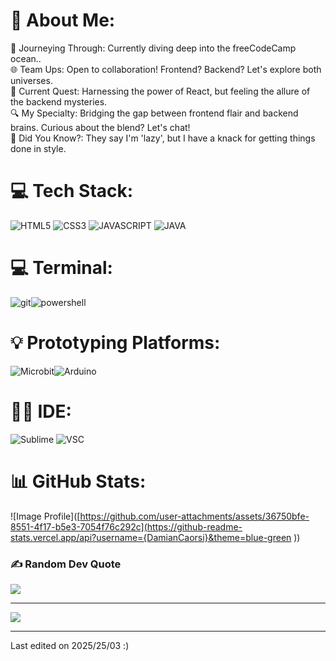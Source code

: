 # 💫 About Me:
🚀 Journeying Through: Currently diving deep into the freeCodeCamp ocean..<br>🌐 Team Ups: Open to collaboration! Frontend? Backend? Let's explore both universes.<br>📘 Current Quest: Harnessing the power of React, but feeling the allure of the backend mysteries.<br>🔍 My Specialty: Bridging the gap between frontend flair and backend brains. Curious about the blend? Let's chat!<br>🌟 Did You Know?: They say I'm 'lazy', but I have a knack for getting things done in style.



# 💻 Tech Stack:
![HTML5](https://img.shields.io/badge/html5-%23E34F26.svg?style=for-the-badge&logo=html5&logoColor=white) ![CSS3](https://img.shields.io/badge/css3-%231572B6.svg?style=for-the-badge&logo=css3&logoColor=white) ![JAVASCRIPT](https://img.shields.io/badge/JavaScript-F7DF1E?style=for-the-badge&logo=javascript&logoColor=black
) ![JAVA](https://img.shields.io/badge/Java-ED8B00?style=for-the-badge&logo=openjdk&logoColor=white
)

# 💻 Terminal:
![git](https://img.shields.io/badge/GIT-E44C30?style=for-the-badge&logo=git&logoColor=white
)![powershell](https://img.shields.io/badge/powershell-5391FE?style=for-the-badge&logo=powershell&logoColor=white
)

# 💡 Prototyping Platforms:
![Microbit](https://github.com/user-attachments/assets/fa4ab293-4160-47c9-a6b7-121ea93c0cc6)![Arduino](https://img.shields.io/badge/Arduino-00979D?style=for-the-badge&logo=Arduino&logoColor=white
)

# 👩‍💻 IDE:
![Sublime](https://img.shields.io/badge/sublime_text-%23575757.svg?&style=for-the-badge&logo=sublime-text&logoColor=important) ![VSC](https://img.shields.io/badge/Visual_Studio_Code-0078D4?style=for-the-badge&logo=visual%20studio%20code&logoColor=white
)

# 📊 GitHub Stats:
![Image Profile]([https://github.com/user-attachments/assets/36750bfe-8551-4f17-b5e3-7054f76c292c](https://github-readme-stats.vercel.app/api?username={DamianCaorsi}&theme=blue-green
))

### ✍️ Random Dev Quote
![](https://quotes-github-readme.vercel.app/api?type=horizontal&theme=radical)

---
[![](https://visitcount.itsvg.in/api?id=Aneal07&icon=2&color=4)](https://visitcount.itsvg.in)

------

Last edited on 2025/25/03 :) 
